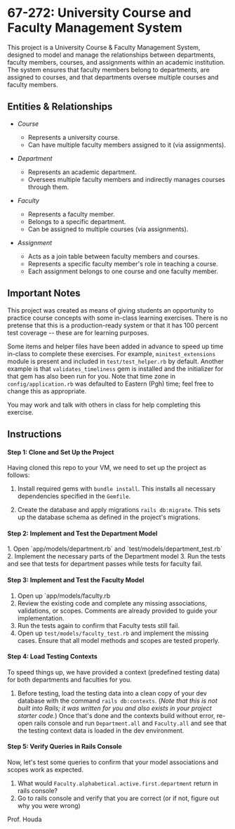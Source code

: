 67-272: University Course and Faculty Management System 
=
This project is a University Course & Faculty Management System, designed to model and manage the relationships between departments, faculty members, courses, and assignments within an academic institution. The system ensures that faculty members belong to departments, are assigned to courses, and that departments oversee multiple courses and faculty members.

Entities & Relationships
---
- *Course*
	- Represents a university course.
	- Can have multiple faculty members assigned to it (via assignments).
	
- *Department*
	- Represents an academic department.
	- Oversees multiple faculty members and indirectly manages courses through them.

- *Faculty*
	- Represents a faculty member.
	- Belongs to a specific department.
	- Can be assigned to multiple courses (via assignments).
	
- *Assignment*
	- Acts as a join table between faculty members and courses.
	- Represents a specific faculty member's role in teaching a course.
	- Each assignment belongs to one course and one faculty member.

Important Notes
---
This project was created as means of giving students an opportunity to practice course concepts with some in-class learning exercises. There is no pretense that this is a production-ready system or that it has 100 percent test coverage -- these are for learning purposes.  


Some items and helper files have been added in advance to speed up time in-class to complete these exercises.  For example, `minitest_extensions` module is present and included in `test/test_helper.rb` by default.  Another example is that `validates_timeliness` gem is installed and the initializer for that gem has also been run for you.  Note that time zone in `config/application.rb` was defaulted to Eastern (Pgh) time; feel free to change this as appropriate.

You may work and talk with others in class for help completing this exercise.


Instructions
---

<h4>Step 1: Clone and Set Up the Project</h4>

Having cloned this repo to your VM, we need to set up the project as follows:

1. Install required gems with `bundle install`. This installs all necessary dependencies specified in the `Gemfile`.
 
2. Create the database and apply migrations `rails db:migrate`. This sets up the database schema as defined in the project's migrations.

<h4>Step 2: Implement and Test the Department Model</h4>
1. Open `app/models/department.rb` and `test/models/department_test.rb`
2. Implement the necessary parts of the Department model
3. Run the tests and see that tests for department passes while tests for faculty fail.

<h4>Step 3: Implement and Test the Faculty Model</h4>

1. Open up `app/models/faculty.rb
2. Review the existing code and complete any missing associations, validations, or scopes. Comments are already provided to guide your implementation.
3. Run the tests again to confirm that Faculty tests still fail.
4.  Open up `test/models/faculty_test.rb` and implement the missing cases. Ensure that all model methods and scopes are tested properly. 

<h4>Step 4: Load Testing Contexts</h4>
 
To speed things up, we have provided a context (predefined testing data) for both departments and faculties for you.

1. Before testing, load the testing data into a clean copy of your dev database with the command `rails db:contexts`. (_Note that this is not built into Rails; it was written for you and also exists in your project starter code._) Once that's done and the contexts build without error, re-open rails console and run `Department.all` and `Faculty.all` and see that the testing context data is loaded in the dev environment.

<h4>Step 5: Verify Queries in Rails Console</h4>
Now, let's test some queries to confirm that your model associations and scopes work as expected.

1. What would `Faculty.alphabetical.active.first.department` return in rails console?  
2. Go to rails console and verify that you are correct (or if not, figure out why you were wrong)


Prof. Houda
